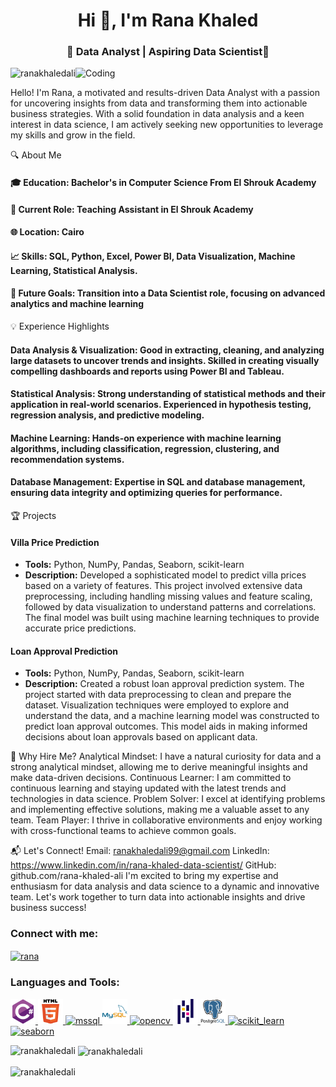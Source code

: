 <h1 align="center">Hi 👋, I'm Rana Khaled</h1>
<h3 align="center">🌟 Data Analyst | Aspiring Data Scientist🌟</h3>
<img align="right" alt="Coding" width="400" src="https://media.tenor.com/QVC1Nmb9TwUAAAAi/coding.gif">

<p align="left"> <img src="https://komarev.com/ghpvc/?username=ranakhaledali&label=Profile%20views&color=0e75b6&style=flat" alt="ranakhaledali" /> </p>




Hello! I'm Rana, a motivated and results-driven Data Analyst with a passion for uncovering insights from data and transforming them into actionable business strategies. With a solid foundation in data analysis and a keen interest in data science, I am actively seeking new opportunities to leverage my skills and grow in the field.


🔍 About Me
#### 🎓 Education: Bachelor's in Computer Science From El Shrouk Academy
#### 💼 Current Role: Teaching Assistant in El Shrouk Academy
#### 🌐 Location: Cairo
#### 📈 Skills: SQL, Python, Excel, Power BI, Data Visualization, Machine Learning, Statistical Analysis.
#### 🚀 Future Goals: Transition into a Data Scientist role, focusing on advanced analytics and machine learning

💡 Experience Highlights
#### Data Analysis & Visualization: Good in extracting, cleaning, and analyzing large datasets to uncover trends and insights. Skilled in creating visually compelling dashboards and reports using Power BI and Tableau.
#### Statistical Analysis: Strong understanding of statistical methods and their application in real-world scenarios. Experienced in hypothesis testing, regression analysis, and predictive modeling.
#### Machine Learning: Hands-on experience with machine learning algorithms, including classification, regression, clustering, and recommendation systems.
#### Database Management: Expertise in SQL and database management, ensuring data integrity and optimizing queries for performance.

🏆 Projects
#### Villa Price Prediction
- **Tools:** Python, NumPy, Pandas, Seaborn, scikit-learn
- **Description:** Developed a sophisticated model to predict villa prices based on a variety of features. This project involved extensive data preprocessing, including handling missing values and feature scaling, followed by data visualization to understand patterns and correlations. The final model was built using machine learning techniques to provide accurate price predictions.

#### Loan Approval Prediction
- **Tools:** Python, NumPy, Pandas, Seaborn, scikit-learn
- **Description:** Created a robust loan approval prediction system. The project started with data preprocessing to clean and prepare the dataset. Visualization techniques were employed to explore and understand the data, and a machine learning model was constructed to predict loan approval outcomes. This model aids in making informed decisions about loan approvals based on applicant data.

🌟 Why Hire Me?
Analytical Mindset: I have a natural curiosity for data and a strong analytical mindset, allowing me to derive meaningful insights and make data-driven decisions.
Continuous Learner: I am committed to continuous learning and staying updated with the latest trends and technologies in data science.
Problem Solver: I excel at identifying problems and implementing effective solutions, making me a valuable asset to any team.
Team Player: I thrive in collaborative environments and enjoy working with cross-functional teams to achieve common goals.

📬 Let's Connect!
Email: ranakhaledali99@gmail.com
LinkedIn: https://www.linkedin.com/in/rana-khaled-data-scientist/
GitHub: github.com/rana-khaled-ali
I'm excited to bring my expertise and enthusiasm for data analysis and data science to a dynamic and innovative team. Let's work together to turn data into actionable insights and drive business success!











<h3 align="left">Connect with me:</h3>
<p align="left">
<a href="https://linkedin.com/in/rana" target="blank"><img align="center" src="https://raw.githubusercontent.com/rahuldkjain/github-profile-readme-generator/master/src/images/icons/Social/linked-in-alt.svg" alt="rana" height="30" width="40" /></a>
</p>

<h3 align="left">Languages and Tools:</h3>
<p align="left"> <a href="https://www.w3schools.com/cs/" target="_blank" rel="noreferrer"> <img src="https://raw.githubusercontent.com/devicons/devicon/master/icons/csharp/csharp-original.svg" alt="csharp" width="40" height="40"/> </a> <a href="https://www.w3.org/html/" target="_blank" rel="noreferrer"> <img src="https://raw.githubusercontent.com/devicons/devicon/master/icons/html5/html5-original-wordmark.svg" alt="html5" width="40" height="40"/> </a> <a href="https://www.microsoft.com/en-us/sql-server" target="_blank" rel="noreferrer"> <img src="https://www.svgrepo.com/show/303229/microsoft-sql-server-logo.svg" alt="mssql" width="40" height="40"/> </a> <a href="https://www.mysql.com/" target="_blank" rel="noreferrer"> <img src="https://raw.githubusercontent.com/devicons/devicon/master/icons/mysql/mysql-original-wordmark.svg" alt="mysql" width="40" height="40"/> </a> <a href="https://opencv.org/" target="_blank" rel="noreferrer"> <img src="https://www.vectorlogo.zone/logos/opencv/opencv-icon.svg" alt="opencv" width="40" height="40"/> </a> <a href="https://pandas.pydata.org/" target="_blank" rel="noreferrer"> <img src="https://raw.githubusercontent.com/devicons/devicon/2ae2a900d2f041da66e950e4d48052658d850630/icons/pandas/pandas-original.svg" alt="pandas" width="40" height="40"/> </a> <a href="https://www.postgresql.org" target="_blank" rel="noreferrer"> <img src="https://raw.githubusercontent.com/devicons/devicon/master/icons/postgresql/postgresql-original-wordmark.svg" alt="postgresql" width="40" height="40"/> </a> <a href="https://scikit-learn.org/" target="_blank" rel="noreferrer"> <img src="https://upload.wikimedia.org/wikipedia/commons/0/05/Scikit_learn_logo_small.svg" alt="scikit_learn" width="40" height="40"/> </a> <a href="https://seaborn.pydata.org/" target="_blank" rel="noreferrer"> <img src="https://seaborn.pydata.org/_images/logo-mark-lightbg.svg" alt="seaborn" width="40" height="40"/> </a> </p>

<p><img align="left" src="https://github-readme-stats.vercel.app/api/top-langs?username=ranakhaledali&show_icons=true&locale=en&layout=compact" alt="ranakhaledali" /></p>

<p>&nbsp;<img align="center" src="https://github-readme-stats.vercel.app/api?username=ranakhaledali&show_icons=true&locale=en" alt="ranakhaledali" /></p>

<p><img align="center" src="https://github-readme-streak-stats.herokuapp.com/?user=ranakhaledali&" alt="ranakhaledali" /></p>
